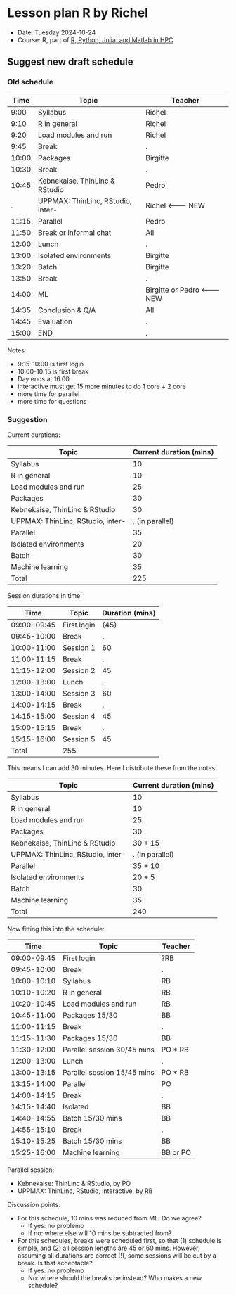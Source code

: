 # Lesson plan R by Richel

- Date: Tuesday 2024-10-24
- Course: R, part of [R, Python, Julia, and Matlab in HPC](https://github.com/UPPMAX/R-python-julia-matlab-HPC/)

## Suggest new draft schedule

### Old schedule

Time     |Topic                            |Teacher
---------|---------------------------------|-------
9:00 |Syllabus                         |Richel
9:10 |R in general                     |Richel
9:20 |Load modules and run             |Richel
9:45 |Break                            |.
10:00|Packages                         |Birgitte
10:30|Break                            |.
10:45|Kebnekaise, ThinLinc & RStudio   |Pedro
.        |UPPMAX: ThinLinc, RStudio, inter-|Richel <--- NEW
11:15|Parallel                         |Pedro
11:50|Break or informal chat           |All
12:00|Lunch                            |.
13:00|Isolated environments            |Birgitte
13:20|Batch                            |Birgitte
13:50|Break                            |.
14:00|ML                               |Birgitte or Pedro <--- NEW
14:35|Conclusion & Q/A                 |All
14:45|Evaluation                       |.
15:00|END                              |.

Notes:

- 9:15-10:00 is first login
- 10:00-10:15 is first break
- Day ends at 16.00
- interactive must get 15 more minutes to do 1 core + 2 core
- more time for parallel
- more time for questions

### Suggestion

Current durations:

Topic                            |Current duration (mins)
---------------------------------|---------------
Syllabus                         |10
R in general                     |10
Load modules and run             |25
Packages                         |30
Kebnekaise, ThinLinc & RStudio   |30
UPPMAX: ThinLinc, RStudio, inter-|. (in parallel)
Parallel                         |35
Isolated environments            |20
Batch                            |30
Machine learning                 |35
Total                            |225

Session durations in time:

Time       |Topic                                      |Duration (mins)
-----------|-------------------------------------------|-------
09:00-09:45|First login                                |(45)
09:45-10:00|Break                                      |.
10:00-11:00|Session 1                                  |60
11:00-11:15|Break                                      |.
11:15-12:00|Session 2                                  |45
12:00-13:00|Lunch                                      |.
13:00-14:00|Session 3                                  |60
14:00-14:15|Break                                      |.
14:15-15:00|Session 4                                  |45
15:00-15:15|Break                                      |.
15:15-16:00|Session 5                                  |45
Total                                                  |255

This means I can add 30 minutes. Here I distribute these from the notes:

Topic                            |Current duration (mins)
---------------------------------|---------------
Syllabus                         |10
R in general                     |10
Load modules and run             |25
Packages                         |30
Kebnekaise, ThinLinc & RStudio   |30 + 15
UPPMAX: ThinLinc, RStudio, inter-|. (in parallel)
Parallel                         |35 + 10
Isolated environments            |20 + 5
Batch                            |30
Machine learning                 |35
Total                            |240

Now fitting this into the schedule:

Time       |Topic                          |Teacher
-----------|-------------------------------|-------
09:00-09:45|First login                    |?RB
09:45-10:00|Break                          |.
10:00-10:10|Syllabus                       |RB
10:10-10:20|R in general                   |RB
10:20-10:45|Load modules and run           |RB
10:45-11:00|Packages 15/30                 |BB
11:00-11:15|Break                          |.
11:15-11:30|Packages 15/30                 |BB
11:30-12:00|Parallel session 30/45 mins    |PO * RB
12:00-13:00|Lunch                          |.
13:00-13:15|Parallel session 15/45 mins    |PO * RB
13:15-14:00|Parallel                       |PO
14:00-14:15|Break                          |.
14:15-14:40|Isolated                       |BB
14:40-14:55|Batch 15/30 mins               |BB
14:55-15:10|Break                          |.
15:10-15:25|Batch 15/30 mins               |BB
15:25-16:00|Machine learning               |BB or PO

Parallel session:
 - Kebnekaise: ThinLinc & RStudio, by PO
 - UPPMAX: ThinLinc, RStudio, interactive, by RB

Discussion points:

- For this schedule, 10 mins was reduced from ML. Do we agree?
  - If yes: no problemo
  - If no: where else will 10 mins be subtracted from? 
- For this schedules, breaks were scheduled first, so that
  (1) schedule is simple, and (2) all session lengths are 45 or 60 mins.
  However, assuming all durations are correct (!), some sessions will be
  cut by a break. Is that acceptable?
  - If yes: no problemo
  - No: where should the breaks be instead? Who makes a new schedule?
